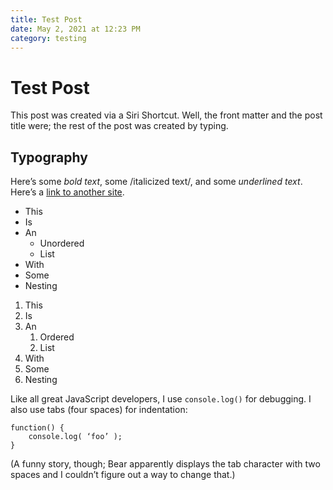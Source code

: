 ```yaml
---
title: Test Post
date: May 2, 2021 at 12:23 PM
category: testing
---
```


# Test Post
This post was created via a Siri Shortcut. Well, the front matter and the post title were; the rest of the post was created by typing.

## Typography
Here’s some *bold text*, some /italicized text/, and some _underlined text_. Here’s a [link to another site](https://www.apple.com/).

* This
* Is
* An
	* Unordered
	* List
* With
* Some
* Nesting

1. This
2. Is
3. An
	1. Ordered
	2. List
4. With
5. Some
6. Nesting

Like all great JavaScript developers, I use `console.log()` for debugging. I also use tabs (four spaces) for indentation:

```
function() {
	console.log( ‘foo’ );
}
```

(A funny story, though; Bear apparently displays the tab character with two spaces and I couldn’t figure out a way to change that.)

